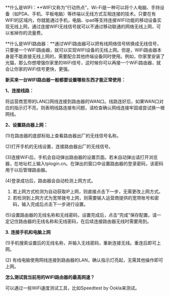 **什么是WIFI：**WIFI又称为“行动热点”，Wi-Fi是一种可以将个人电脑、手持设备（如PDA、手机、平板电脑）等终端以无线方式互相连接的技术。只要在有WIFI的区域内，你就能通过手机，电脑、ipad等支持连接WIFI功能的移动设备实现无线上网，通过连接WIFI无线信号就可以不通过移动联通的网络无线上网，可以省掉你的流量费。

**什么是WIFI路由器：**通过WIFI路由器可以把有线网络信号转换成无线信号，只要接一个WIFI路由器，就可以实现WIFI设备的无线上网。但是，WiFi路由器本身是不能直接无线上网的，需要配合其他终端设备同时使用。例如，你家里安装了光猫，那么你想增强你家里的WiFi信号，这时候你可以再接一个WiFi路由器，就会让你家的WiFi信号更快，更强。

**新买来一台WIFI路由器一般都要设置哪些东西才能正常使用：**

**1、连接线路：**

将运营商宽带的LAN口网线连接到路由器的WAN口。线路连好后，如果WAN口对应的指示灯不亮，则表明线路连接有问题，请检查确认网线连接牢固或尝试换一根网线。

**2、设置路由器上网：**

(1)在路由器的底部标贴上查看路由器出厂的无线信号名称。

(2)打开手机的无线设置，连接路由器出厂的无线信号。

(3)连接WiFi后，手机会自动弹出路由器的设置页面。若未自动弹出请打开浏览器，在地址栏上输入tplogin.cn。在弹出的窗口中设置路由器的登录密码，该密码用于以后管理路由器。

(4)登录成功后，路由器会自动检测上网方式。

1) 若上网方式检测为自动获取IP上网，则直接点击下一步，无需更改上网方式。
2) 若检测到上网方式为宽带拨号上网，则需要输入运营商提供的宽带账号和密码，输入完成后点击下一步进行设置。

(5)设置路由器的无线名称和无线密码，设置完成后，点击“完成”保存配置。请一定记住路由器的无线名称和无线密码，在后续连接路由器无线时需要用到。

**3.** **连接手机和电脑上网**

(1)手机搜索设置后的无线名称，并输入无线密码，重新连接无线。重连后即可上网。

(2) 有线电脑使用网线连接到路由器的LAN，确认指示灯亮起，无需其他操作即可上网。



**怎么测试我当前用的WIFI路由器的最高网速？**

可以通过一些WiFi速度测试工具，比如Speedtest by Ookla来测试。

